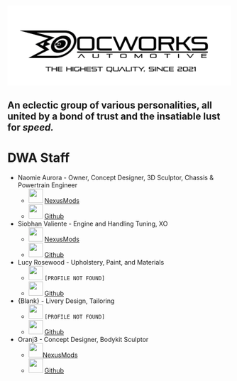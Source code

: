 ![DocWorks Automotive - The Highest Quality, Since 2021](https://github.com/DocWorks-Automotive/.github/blob/main/docworks%20full%20tag.webp)

## An eclectic group of various personalities, all united by a bond of trust and the insatiable lust for _speed._

# DWA Staff
- Naomie Aurora - Owner, Concept Designer, 3D Sculptor, Chassis & Powertrain Engineer
  - <img src="https://www.nexusmods.com/favicon.ico" width="32" height="32"> [NexusMods](https://next.nexusmods.com/profile/DoctorPortal)
  - <img src="https://www.github.com/favicon.ico" width="32" height="32"> [Github](https://github.com/DoctorPortal-IX) 
- Siobhan Valiente - Engine and Handling Tuning, XO
  - <img src="https://www.nexusmods.com/favicon.ico" width="32" height="32"> [NexusMods](https://next.nexusmods.com/profile/dragonshardz)
  - <img src="https://www.github.com/favicon.ico" width="32" height="32"> [Github](https://github.com/dragonshardz)
- Lucy Rosewood - Upholstery, Paint, and Materials
  - <img src="https://www.nexusmods.com/favicon.ico" width="32" height="32"> `[PROFILE NOT FOUND]`
  - <img src="https://www.github.com/favicon.ico" width="32" height="32"> [Github](https://github.com/lucyinthesky602)
- {Blank} - Livery Design, Tailoring
  - <img src="https://www.nexusmods.com/favicon.ico" width="32" height="32"> `[PROFILE NOT FOUND]`
  - <img src="https://www.github.com/favicon.ico" width="32" height="32"> [Github](https://github.com/KeepingItBlank)
- Oranj3 - Concept Designer, Bodykit Sculptor
  - <img src="https://www.nexusmods.com/favicon.ico" width="32" height="32">[NexusMods](https://next.nexusmods.com/profile/Oranje3)
  - <img src="https://www.github.com/favicon.ico" width="32" height="32"> [Github](https://github.com/The-Chilli)
